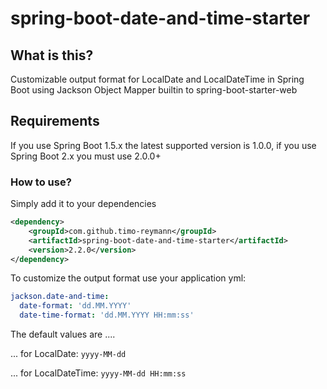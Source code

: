 spring-boot-date-and-time-starter
===

## What is this?
Customizable output format for LocalDate and LocalDateTime in Spring Boot using Jackson Object Mapper builtin to spring-boot-starter-web

## Requirements
If you use Spring Boot 1.5.x the latest supported version is 1.0.0,
if you use Spring Boot 2.x you must use 2.0.0+

### How to use?
Simply add it to your dependencies
```xml
<dependency>
    <groupId>com.github.timo-reymann</groupId>
    <artifactId>spring-boot-date-and-time-starter</artifactId>
    <version>2.2.0</version>
</dependency>
```

To customize the output format use your application yml:

```yaml
jackson.date-and-time:
  date-format: 'dd.MM.YYYY'
  date-time-format: 'dd.MM.YYYY HH:mm:ss'
```

The default values are ....

... for LocalDate: `yyyy-MM-dd`

... for LocalDateTime: `yyyy-MM-dd HH:mm:ss`